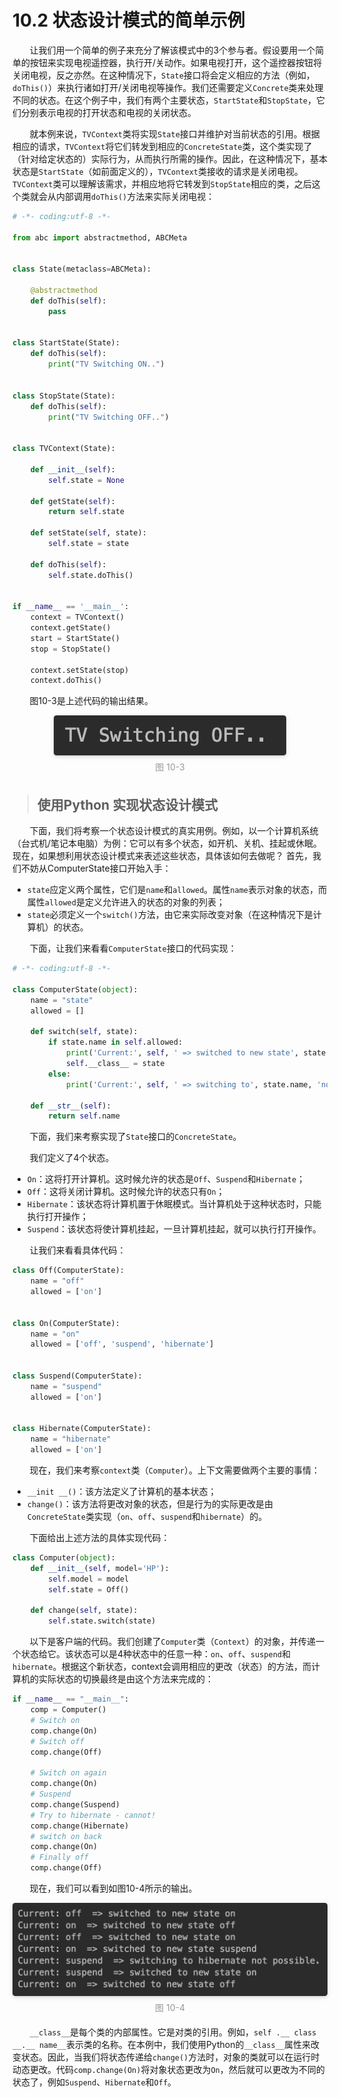 10.2 状态设计模式的简单示例
===

&nbsp;&nbsp;&nbsp;&nbsp;&nbsp;&nbsp;&nbsp;让我们用一个简单的例子来充分了解该模式中的3个参与者。假设要用一个简单的按钮来实现电视遥控器，执行开/关动作。如果电视打开，这个遥控器按钮将关闭电视，反之亦然。在这种情况下，`State`接口将会定义相应的方法（例如，`doThis()`）来执行诸如打开/关闭电视等操作。我们还需要定义`Concrete`类来处理不同的状态。在这个例子中，我们有两个主要状态，`StartState`和`StopState`，它们分别表示电视的打开状态和电视的关闭状态。

&nbsp;&nbsp;&nbsp;&nbsp;&nbsp;&nbsp;&nbsp;就本例来说，`TVContext`类将实现`State`接口并维护对当前状态的引用。根据相应的请求，`TVContext`将它们转发到相应的`ConcreteState`类，这个类实现了（针对给定状态的）实际行为，从而执行所需的操作。因此，在这种情况下，基本状态是`StartState`（如前面定义的），`TVContext`类接收的请求是关闭电视。`TVContext`类可以理解该需求，并相应地将它转发到`StopState`相应的类，之后这个类就会从内部调用`doThis()`方法来实际关闭电视：

```python
# -*- coding:utf-8 -*-

from abc import abstractmethod, ABCMeta


class State(metaclass=ABCMeta):

    @abstractmethod
    def doThis(self):
        pass


class StartState(State):
    def doThis(self):
        print("TV Switching ON..")


class StopState(State):
    def doThis(self):
        print("TV Switching OFF..")


class TVContext(State):

    def __init__(self):
        self.state = None

    def getState(self):
        return self.state

    def setState(self, state):
        self.state = state

    def doThis(self):
        self.state.doThis()


if __name__ == '__main__':
    context = TVContext()
    context.getState()
    start = StartState()
    stop = StopState()
    
    context.setState(stop)
    context.doThis()
```

&nbsp;&nbsp;&nbsp;&nbsp;&nbsp;&nbsp;&nbsp;图10-3是上述代码的输出结果。

<center>
    <img style="border-radius: 0.3125em;
    box-shadow: 0 2px 4px 0 rgba(34,36,38,.12),0 2px 10px 0 rgba(34,36,38,.08);" 
    src="../source/images/part10/10-3.png">
    <br>
    <div style="color:orange; border-bottom: 0px solid #d9d9d9;
    display: inline-block;
    color: #999;
    padding: 5px;">图 10-3</div>
</center>

> ## 使用Python 实现状态设计模式

&nbsp;&nbsp;&nbsp;&nbsp;&nbsp;&nbsp;&nbsp;下面，我们将考察一个状态设计模式的真实用例。例如，以一个计算机系统（台式机/笔记本电脑）为例：它可以有多个状态，如开机、关机、挂起或休眠。现在，如果想利用状态设计模式来表述这些状态，具体该如何去做呢？ 首先，我们不妨从ComputerState接口开始入手：

* `state`应定义两个属性，它们是`name`和`allowed`。属性`name`表示对象的状态，而属性`allowed`是定义允许进入的状态的对象的列表；
* `state`必须定义一个`switch()`方法，由它来实际改变对象（在这种情况下是计算机）的状态。

&nbsp;&nbsp;&nbsp;&nbsp;&nbsp;&nbsp;&nbsp;下面，让我们来看看`ComputerState`接口的代码实现：

```python
# -*- coding:utf-8 -*-

class ComputerState(object):
    name = "state"
    allowed = []

    def switch(self, state):
        if state.name in self.allowed:
            print('Current:', self, ' => switched to new state', state.name)
            self.__class__ = state
        else:
            print('Current:', self, ' => switching to', state.name, 'not possible.')

    def __str__(self):
        return self.name
```

&nbsp;&nbsp;&nbsp;&nbsp;&nbsp;&nbsp;&nbsp;下面，我们来考察实现了`State`接口的`ConcreteState`。

&nbsp;&nbsp;&nbsp;&nbsp;&nbsp;&nbsp;&nbsp;我们定义了4个状态。

* `On`：这将打开计算机。这时候允许的状态是`Off`、`Suspend`和`Hibernate`；
* `Off`：这将关闭计算机。这时候允许的状态只有`On`；
* `Hibernate`：该状态将计算机置于休眠模式。当计算机处于这种状态时，只能执行打开操作；
* `Suspend`：该状态将使计算机挂起，一旦计算机挂起，就可以执行打开操作。

&nbsp;&nbsp;&nbsp;&nbsp;&nbsp;&nbsp;&nbsp;让我们来看看具体代码：

```python
class Off(ComputerState):
    name = "off"
    allowed = ['on']


class On(ComputerState):
    name = "on"
    allowed = ['off', 'suspend', 'hibernate']


class Suspend(ComputerState):
    name = "suspend"
    allowed = ['on']


class Hibernate(ComputerState):
    name = "hibernate"
    allowed = ['on']
```

&nbsp;&nbsp;&nbsp;&nbsp;&nbsp;&nbsp;&nbsp;现在，我们来考察`context`类（`Computer`）。上下文需要做两个主要的事情：

* `__init __()`：该方法定义了计算机的基本状态；
* `change()`：该方法将更改对象的状态，但是行为的实际更改是由`ConcreteState`类实现（`on`、`off`、`suspend`和`hibernate`）的。

&nbsp;&nbsp;&nbsp;&nbsp;&nbsp;&nbsp;&nbsp;下面给出上述方法的具体实现代码：

```python
class Computer(object):
    def __init__(self, model='HP'):
        self.model = model
        self.state = Off()

    def change(self, state):
        self.state.switch(state)
```

&nbsp;&nbsp;&nbsp;&nbsp;&nbsp;&nbsp;&nbsp;以下是客户端的代码。我们创建了`Computer`类（`Context`）的对象，并传递一个状态给它。该状态可以是4种状态中的任意一种：`on`、`off`、`suspend`和`hibernate`。根据这个新状态，context会调用相应的更改（状态）的方法，而计算机的实际状态的切换最终是由这个方法来完成的：

```python
if __name__ == "__main__":
    comp = Computer()
    # Switch on
    comp.change(On)
    # Switch off
    comp.change(Off)

    # Switch on again
    comp.change(On)
    # Suspend
    comp.change(Suspend)
    # Try to hibernate - cannot!
    comp.change(Hibernate)
    # switch on back
    comp.change(On)
    # Finally off
    comp.change(Off)
```

&nbsp;&nbsp;&nbsp;&nbsp;&nbsp;&nbsp;&nbsp;现在，我们可以看到如图10-4所示的输出。

<center>
    <img style="border-radius: 0.3125em;
    box-shadow: 0 2px 4px 0 rgba(34,36,38,.12),0 2px 10px 0 rgba(34,36,38,.08);" 
    src="../source/images/part10/10-4.png">
    <br>
    <div style="color:orange; border-bottom: 0px solid #d9d9d9;
    display: inline-block;
    color: #999;
    padding: 5px;">图 10-4</div>
</center>

&nbsp;&nbsp;&nbsp;&nbsp;&nbsp;&nbsp;&nbsp;`__class__`是每个类的内部属性。它是对类的引用。例如，`self .__ class __.__ name__`表示类的名称。在本例中，我们使用Python的`__class__`属性来改变状态。因此，当我们将状态传递给`change()`方法时，对象的类就可以在运行时动态更改。代码`comp.change(On)`将对象状态更改为`On`，然后就可以更改为不同的状态了，例如`Suspend`、`Hibernate`和`Off`。

